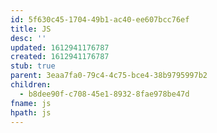 ```yaml
---
id: 5f630c45-1704-49b1-ac40-ee607bcc76ef
title: JS
desc: ''
updated: 1612941176787
created: 1612941176787
stub: true
parent: 3eaa7fa0-79c4-4c75-bce4-38b9795997b2
children:
  - b8dee90f-c708-45e1-8932-8fae978be47d
fname: js
hpath: js
---
```



